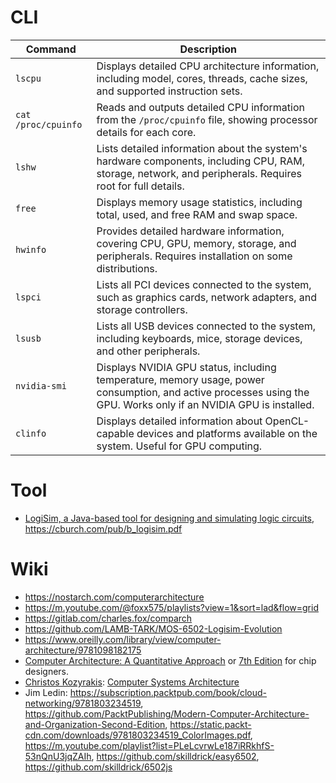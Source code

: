 # CLI 
| Command             | Description                                                                                                                                                       |
| ------------------- | ----------------------------------------------------------------------------------------------------------------------------------------------------------------- |
| `lscpu`             | Displays detailed CPU architecture information, including model, cores, threads, cache sizes, and supported instruction sets.                                     |
| `cat /proc/cpuinfo` | Reads and outputs detailed CPU information from the `/proc/cpuinfo` file, showing processor details for each core.                                                |
| `lshw`              | Lists detailed information about the system's hardware components, including CPU, RAM, storage, network, and peripherals. Requires root for full details.         |
| `free`              | Displays memory usage statistics, including total, used, and free RAM and swap space.                                                                             |
| `hwinfo`            | Provides detailed hardware information, covering CPU, GPU, memory, storage, and peripherals. Requires installation on some distributions.                         |
| `lspci`             | Lists all PCI devices connected to the system, such as graphics cards, network adapters, and storage controllers.                                                 |
| `lsusb`             | Lists all USB devices connected to the system, including keyboards, mice, storage devices, and other peripherals.                                                 |
| `nvidia-smi`        | Displays NVIDIA GPU status, including temperature, memory usage, power consumption, and active processes using the GPU. Works only if an NVIDIA GPU is installed. |
| `clinfo`            | Displays detailed information about OpenCL-capable devices and platforms available on the system. Useful for GPU computing.                                       |



# Tool 

- [LogiSim, a Java-based tool for designing and simulating logic circuits](https://www.cburch.com/logisim), https://cburch.com/pub/b_logisim.pdf

# Wiki 

- https://nostarch.com/computerarchitecture
- https://m.youtube.com/@foxx575/playlists?view=1&sort=lad&flow=grid
- https://gitlab.com/charles.fox/comparch
- https://github.com/LAMB-TARK/MOS-6502-Logisim-Evolution
- https://www.oreilly.com/library/view/computer-architecture/9781098182175
- [Computer Architecture: A Quantitative Approach](https://acs.pub.ro/~cpop/SMPA/Computer%20Architecture,%20Sixth%20Edition_%20A%20Quantitative%20Approach%20(%20PDFDrive%20).pdf) or [7th Edition](https://shop.elsevier.com/books/computer-architecture/hennessy/978-0-443-15406-5) for chip designers.
- [Christos Kozyrakis](https://web.stanford.edu/~kozyraki/#teaching): [Computer Systems Architecture](https://web.stanford.edu/class/ee282)
- Jim Ledin: https://subscription.packtpub.com/book/cloud-networking/9781803234519, https://github.com/PacktPublishing/Modern-Computer-Architecture-and-Organization-Second-Edition, https://static.packt-cdn.com/downloads/9781803234519_ColorImages.pdf, https://m.youtube.com/playlist?list=PLeLcvrwLe187iRRkhfS-53nQnU3jqZAIh, https://github.com/skilldrick/easy6502, https://github.com/skilldrick/6502js 
